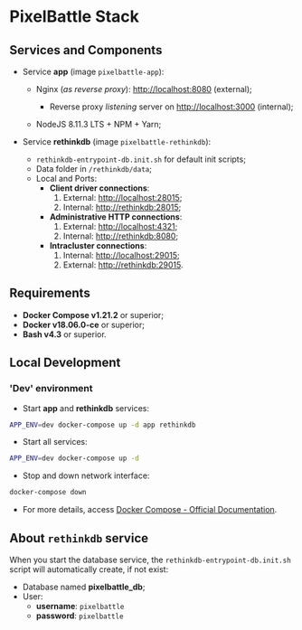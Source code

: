 # PixelBattle Stack

## Services and Components

* Service **app** (image `pixelbattle-app`):
  * Nginx (*as reverse proxy*): [http://localhost:8080](http://localhost:8080) (external);
    * Reverse proxy *listening* server on [http://localhost:3000](http://localhost:3000) (internal);

  * NodeJS 8.11.3 LTS + NPM + Yarn;

* Service **rethinkdb** (image `pixelbattle-rethinkdb`):
  * `rethinkdb-entrypoint-db.init.sh` for default init scripts;
  * Data folder in `/rethinkdb/data`;
  * Local and Ports:
    * **Client driver connections**:
      1. External: [http://localhost:28015](http://localhost:28015);
      2. Internal: [http://rethinkdb:28015](http://rethinkdb:28015);
    * **Administrative HTTP connections**:
      1. External: [http://localhost:4321](http://localhost:4321);
      2. Internal: [http://rethinkdb:8080](http://rethinkdb:8080);
    * **Intracluster connections**:
      1. Internal: [http://localhost:29015](http://localhost:29015);
      2. External: [http://rethinkdb:29015](http://rethinkdb:29015).

## Requirements

* **Docker Compose v1.21.2** or superior;
* **Docker v18.06.0-ce** or superior;
* **Bash v4.3** or superior.

## Local Development

### 'Dev' environment

* Start **app** and **rethinkdb** services:

```sh
APP_ENV=dev docker-compose up -d app rethinkdb
```

* Start all services:

```sh
APP_ENV=dev docker-compose up -d
```

* Stop and down network interface:

```sh
docker-compose down
```

* For more details, access [Docker Compose - Official Documentation](https://docs.docker.com/compose/).

## About `rethinkdb` service

When you start the database service, the `rethinkdb-entrypoint-db.init.sh` script will automatically create, if not exist:

* Database named **pixelbattle_db**;
* User:
  * **username**: `pixelbattle`
  * **password**: `pixelbattle`
